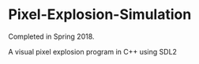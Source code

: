 # Pixel-Explosion-Simulation

Completed in Spring 2018.

A visual pixel explosion program in C++ using SDL2
